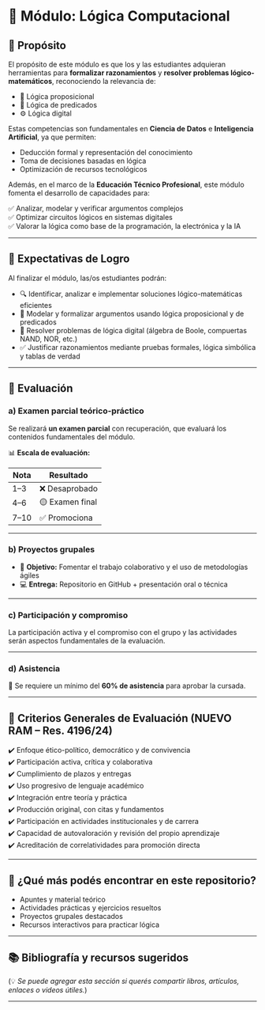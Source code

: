 # 📘 Módulo: Lógica Computacional

## 🎯 Propósito

El propósito de este módulo es que los y las estudiantes adquieran herramientas para **formalizar razonamientos** y **resolver problemas lógico-matemáticos**, reconociendo la relevancia de:


- 🧠 Lógica proposicional  
- 📐 Lógica de predicados  
- ⚙️ Lógica digital  

Estas competencias son fundamentales en **Ciencia de Datos** e **Inteligencia Artificial**, ya que permiten:

- Deducción formal y representación del conocimiento  
- Toma de decisiones basadas en lógica  
- Optimización de recursos tecnológicos  

Además, en el marco de la **Educación Técnico Profesional**, este módulo fomenta el desarrollo de capacidades para:

✅ Analizar, modelar y verificar argumentos complejos  
✅ Optimizar circuitos lógicos en sistemas digitales  
✅ Valorar la lógica como base de la programación, la electrónica y la IA

---

## 🌟 Expectativas de Logro

Al finalizar el módulo, las/os estudiantes podrán:

- 🔍 Identificar, analizar e implementar soluciones lógico-matemáticas eficientes  
- 🧩 Modelar y formalizar argumentos usando lógica proposicional y de predicados  
- 🧮 Resolver problemas de lógica digital (álgebra de Boole, compuertas NAND, NOR, etc.)  
- ✅ Justificar razonamientos mediante pruebas formales, lógica simbólica y tablas de verdad

---

## 📝 Evaluación

### a) Examen parcial teórico-práctico

Se realizará **un examen parcial** con recuperación, que evaluará los contenidos fundamentales del módulo.

📊 **Escala de evaluación:**

| Nota | Resultado            |
|------|----------------------|
| 1–3  | ❌ Desaprobado       |
| 4–6  | 🟡 Examen final      |
| 7–10 | ✅ Promociona        |

---

### b) Proyectos grupales

- 🤝 **Objetivo:** Fomentar el trabajo colaborativo y el uso de metodologías ágiles  
- 💻 **Entrega:** Repositorio en GitHub + presentación oral o técnica

---

### c) Participación y compromiso

La participación activa y el compromiso con el grupo y las actividades serán aspectos fundamentales de la evaluación.

---

### d) Asistencia

📌 Se requiere un mínimo del **60% de asistencia** para aprobar la cursada.

---

## 🧭 Criterios Generales de Evaluación (NUEVO RAM – Res. 4196/24)

✔️ Enfoque ético-político, democrático y de convivencia  
✔️ Participación activa, crítica y colaborativa  
✔️ Cumplimiento de plazos y entregas  
✔️ Uso progresivo de lenguaje académico  
✔️ Integración entre teoría y práctica  
✔️ Producción original, con citas y fundamentos  
✔️ Participación en actividades institucionales y de carrera  
✔️ Capacidad de autovaloración y revisión del propio aprendizaje  
✔️ Acreditación de correlatividades para promoción directa  

---

## 🚀 ¿Qué más podés encontrar en este repositorio?

- Apuntes y material teórico  
- Actividades prácticas y ejercicios resueltos  
- Proyectos grupales destacados  
- Recursos interactivos para practicar lógica

---

## 📚 Bibliografía y recursos sugeridos

(💡 *Se puede agregar esta sección si querés compartir libros, artículos, enlaces o videos útiles.*)

---

